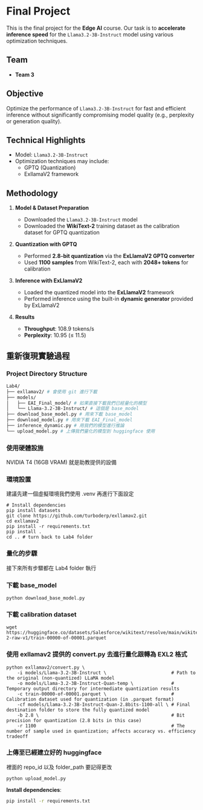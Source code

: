 # Final Project

This is the final project for the **Edge AI** course.
Our task is to **accelerate inference speed** for the `Llama3.2-3B-Instruct` model using various optimization techniques.

## Team
- **Team 3**

## Objective

Optimize the performance of `Llama3.2-3B-Instruct` for fast and efficient inference without significantly compromising model quality (e.g., perplexity or generation quality).

## Technical Highlights

- Model: `Llama3.2-3B-Instruct`
- Optimization techniques may include:
  - GPTQ (Quantization)
  - ExllamaV2 framework

##  Methodology

1. **Model & Dataset Preparation**  
   - Downloaded the `Llama3.2-3B-Instruct` model  
   - Downloaded the **WikiText-2** training dataset as the calibration dataset for GPTQ quantization

2. **Quantization with GPTQ**  
   - Performed **2.8-bit quantization** via the **ExLlamaV2 GPTQ converter**  
   - Used **1100 samples** from WikiText-2, each with **2048+ tokens** for calibration  

3. **Inference with ExLlamaV2**  
   - Loaded the quantized model into the **ExLlamaV2** framework
   - Performed inference using the built-in **dynamic generator** provided by ExLlamaV2

4. **Results**  
   - **Throughput**: 108.9 tokens/s
   - **Perplexity**: 10.95 (≤ 11.5)
   
## 重新復現實驗過程

### Project Directory Structure
```bash
Lab4/
├── exllamav2/ # 會使用 git 進行下載
├── models/
│   ├── EAI_Final_model/ # 如果直接下載我們已經量化的模型
│   └── Llama-3.2-3B-Instruct/ # 這個是 base_model
├── download_base_model.py # 用來下載 base_model
├── download_model.py # 用來下載 EAI_Final_model
├── inference_dynamic.py # 用我們的模型進行推論
└── upload_model.py # 上傳我們量化的模型到 huggingface 使用
```

### 使用硬體設施
NVIDIA T4 (16GB VRAM) 就是助教提供的設備

### 環境設置
建議先建一個虛擬環境我們使用 .venv
再進行下面設定
```
# Install dependencies
pip install datasets
git clone https://github.com/turboderp/exllamav2.git
cd exllamav2
pip install -r requirements.txt
pip install .
cd .. # turn back to Lab4 folder
```
### 量化的步驟
接下來所有步驟都在 Lab4 folder 執行

### 下載 base_model
```
python download_base_model.py
```

### 下載 calibration dataset
```
wget https://huggingface.co/datasets/Salesforce/wikitext/resolve/main/wikitext-2-raw-v1/train-00000-of-00001.parquet
```

### 使用 exllamav2 提供的 convert.py 去進行量化跟轉為 EXL2 格式
```
python exllamav2/convert.py \
    -i models/Llama-3.2-3B-Instruct \                        # Path to the original (non-quantized) LLaMA model
    -o models/Llama-3.2-3B-Instruct-Quan-temp \              # Temporary output directory for intermediate quantization results
    -c train-00000-of-00001.parquet \                        # Calibration dataset used for quantization (in .parquet format)
    -cf models/Llama-3.2-3B-Instruct-Quan-2.8bits-1100-all \ # Final destination folder to store the fully quantized model
    -b 2.8 \                                                 # Bit precision for quantization (2.8 bits in this case)
    -r 1100                                                  # The number of sample used in quantization; affects accuracy vs. efficiency tradeoff
```
### 上傳至已經建立好的 huggingface 
裡面的 repo_id 以及 folder_path 要記得更改
```
python upload_model.py
```

**Install dependencies**:

```bash
pip install -r requirements.txt
